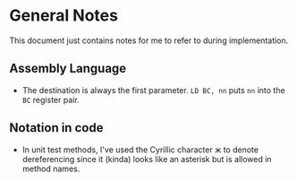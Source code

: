 ﻿# General Notes

This document just contains notes for me to refer to during implementation.

## Assembly Language

- The destination is always the first parameter. `LD BC, nn` puts `nn` into the `BC` register pair.

## Notation in code

- In unit test methods, I've used the Cyrillic character ж to denote dereferencing since it (kinda) looks like an asterisk but is allowed in method names.